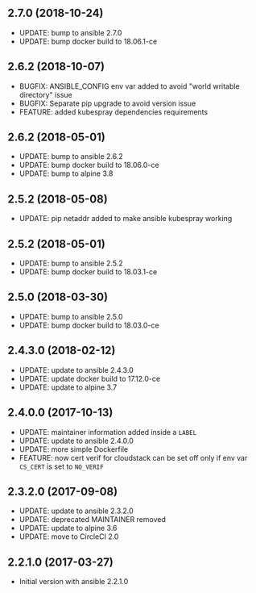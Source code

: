 
## 2.7.0 (2018-10-24)
- UPDATE: bump to ansible 2.7.0
- UPDATE: bump docker build to 18.06.1-ce

## 2.6.2 (2018-10-07)
- BUGFIX: ANSIBLE_CONFIG env var added to avoid "world writable directory" issue
- BUGFIX: Separate pip upgrade to avoid version issue
- FEATURE: added kubespray dependencies requirements

## 2.6.2 (2018-05-01)
- UPDATE: bump to ansible 2.6.2
- UPDATE: bump docker build to 18.06.0-ce
- UPDATE: bump to alpine 3.8

## 2.5.2 (2018-05-08)
- UPDATE: pip netaddr added to make ansible kubespray working

## 2.5.2 (2018-05-01)
- UPDATE: bump to ansible 2.5.2
- UPDATE: bump docker build to 18.03.1-ce

## 2.5.0 (2018-03-30)
- UPDATE: bump to ansible 2.5.0
- UPDATE: bump docker build to 18.03.0-ce

## 2.4.3.0 (2018-02-12)
- UPDATE: update to ansible 2.4.3.0
- UPDATE: update docker build to 17.12.0-ce
- UPDATE: update to alpine 3.7

## 2.4.0.0 (2017-10-13)
- UPDATE: maintainer information added inside a `LABEL`
- UPDATE: update to ansible 2.4.0.0
- UPDATE: more simple Dockerfile
- FEATURE: now cert verif for cloudstack can be set off only if env var `CS_CERT` is set to `NO_VERIF`

## 2.3.2.0 (2017-09-08)
- UPDATE: update to ansible 2.3.2.0
- UPDATE: deprecated MAINTAINER removed
- UPDATE: update to alpine 3.6
- UPDATE: move to CircleCI 2.0

## 2.2.1.0 (2017-03-27)
- Initial version with ansible 2.2.1.0
